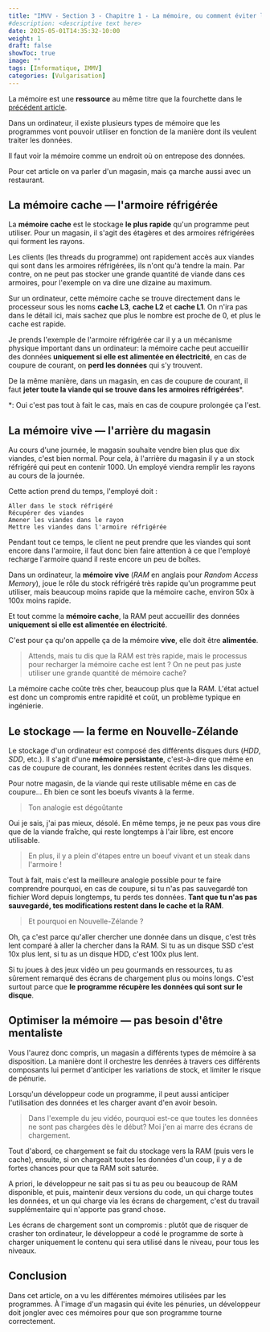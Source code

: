 ```yaml
---
title: "IMVV - Section 3 - Chapitre 1 - La mémoire, ou comment éviter les pénuries dans un magasin"
#description: <descriptive text here>
date: 2025-05-01T14:35:32-10:00
weight: 1
draft: false
showToc: true
image: ""
tags: [Informatique, IMMV]
categories: [Vulgarisation]
---
```

La mémoire est une **ressource** au même titre que la fourchette dans le [précédent article](../../l-execution/threads/).

Dans un ordinateur, il existe plusieurs types de mémoire que les programmes vont pouvoir utiliser en fonction de la manière dont ils veulent traiter les données.

Il faut voir la mémoire comme un endroit où on entrepose des données.

Pour cet article on va parler d'un magasin, mais ça marche aussi avec un restaurant.

## La mémoire cache — l'armoire réfrigérée

La **mémoire cache** est le stockage **le plus rapide** qu'un programme peut utiliser. Pour un magasin, il s'agit des étagères et des armoires réfrigérées qui forment les rayons.

Les clients (les threads du programme) ont rapidement accès aux viandes qui sont dans les armoires réfrigérées, ils n'ont qu'à tendre la main. Par contre, on ne peut pas stocker une grande quantité de viande dans ces armoires, pour l'exemple on va dire une dizaine au maximum.

Sur un ordinateur, cette mémoire cache se trouve directement dans le processeur sous les noms **cache L3**, **cache L2** et **cache L1**. On n'ira pas dans le détail ici, mais sachez que plus le nombre est proche de 0, et plus le cache est rapide.

Je prends l'exemple de l'armoire réfrigérée car il y a un mécanisme physique important dans un ordinateur: la mémoire cache peut accueillir des données **uniquement si elle est alimentée en électricité**, en cas de coupure de courant, on **perd les données** qui s'y trouvent.

De la même manière, dans un magasin, en cas de coupure de courant, il faut **jeter toute la viande qui se trouve dans les armoires réfrigérées***.

*: Oui c'est pas tout à fait le cas, mais en cas de coupure prolongée ça l'est.

## La mémoire vive — l'arrière du magasin

Au cours d'une journée, le magasin souhaite vendre bien plus que dix viandes, c'est bien normal. Pour cela, à l'arrière du magasin il y a un stock réfrigéré qui peut en contenir 1000. Un employé viendra remplir les rayons au cours de la journée.

Cette action prend du temps, l'employé doit :

```
Aller dans le stock réfrigéré
Récupérer des viandes
Amener les viandes dans le rayon
Mettre les viandes dans l'armoire réfrigérée
```

Pendant tout ce temps, le client ne peut prendre que les viandes qui sont encore dans l'armoire, il faut donc bien faire attention à ce que l'employé recharge l'armoire quand il reste encore un peu de boîtes.

Dans un ordinateur, la **mémoire vive** (*RAM* en anglais pour *Random Access Memory*), joue le rôle du stock réfrigéré très rapide qu'un programme peut utiliser, mais beaucoup moins rapide que la mémoire cache, environ 50x à 100x moins rapide.

Et tout comme la **mémoire cache**, la RAM peut accueillir des données **uniquement si elle est alimentée en électricité**.

C'est pour ça qu'on appelle ça de la mémoire **vive**, elle doit être **alimentée**.

>Attends, mais tu dis que la RAM est très rapide, mais le processus pour recharger la mémoire cache est lent ? On ne peut pas juste utiliser une grande quantité de mémoire cache?

La mémoire cache coûte très cher, beaucoup plus que la RAM. L'état actuel est donc un compromis entre rapidité et coût, un problème typique en ingénierie.

## Le stockage — la ferme en Nouvelle-Zélande

Le stockage d'un ordinateur est composé des différents disques durs (*HDD*, *SDD*, etc.). Il s'agit d'une **mémoire persistante**, c'est-à-dire que même en cas de coupure de courant, les données restent écrites dans les disques.

Pour notre magasin, de la viande qui reste utilisable même en cas de coupure... Eh bien ce sont les boeufs vivants à la ferme.

>Ton analogie est dégoûtante

Oui je sais, j'ai pas mieux, désolé. En même temps, je ne peux pas vous dire que de la viande fraîche, qui reste longtemps à l'air libre, est encore utilisable.

>En plus, il y a plein d'étapes entre un boeuf vivant et un steak dans l'armoire !

Tout à fait, mais c'est la meilleure analogie possible pour te faire comprendre pourquoi, en cas de coupure, si tu n'as pas sauvegardé ton fichier Word depuis longtemps, tu perds tes données. **Tant que tu n'as pas sauvegardé, tes modifications restent dans le cache et la RAM**.

>Et pourquoi en Nouvelle-Zélande ?

Oh, ça c'est parce qu'aller chercher une donnée dans un disque, c'est très lent comparé à aller la chercher dans la RAM. Si tu as un disque SSD c'est 10x plus lent, si tu as un disque HDD, c'est 100x plus lent.

Si tu joues à des jeux vidéo un peu gourmands en ressources, tu as sûrement remarqué des écrans de chargement plus ou moins longs. C'est surtout parce que **le programme récupère les données qui sont sur le disque**.

## Optimiser la mémoire — pas besoin d'être mentaliste

Vous l'aurez donc compris, un magasin a différents types de mémoire à sa disposition. La manière dont il orchestre les denrées à travers ces différents composants lui permet d'anticiper les variations de stock, et limiter le risque de pénurie.

Lorsqu'un développeur code un programme, il peut aussi anticiper l'utilisation des données et les charger avant d'en avoir besoin.

>Dans l'exemple du jeu vidéo, pourquoi est-ce que toutes les données ne sont pas chargées dès le début? Moi j'en ai marre des écrans de chargement.

Tout d'abord, ce chargement se fait du stockage vers la RAM (puis vers le cache), ensuite, si on chargeait toutes les données d'un coup, il y a de fortes chances pour que ta RAM soit saturée.

A priori, le développeur ne sait pas si tu as peu ou beaucoup de RAM disponible, et puis, maintenir deux versions du code, un qui charge toutes les données, et un qui charge via les écrans de chargement, c'est du travail supplémentaire qui n'apporte pas grand chose.

Les écrans de chargement sont un compromis : plutôt que de risquer de crasher ton ordinateur, le développeur a codé le programme de sorte à charger uniquement le contenu qui sera utilisé dans le niveau, pour tous les niveaux.

## Conclusion

Dans cet article, on a vu les différentes mémoires utilisées par les programmes. À l'image d'un magasin qui évite les pénuries, un développeur doit jongler avec ces mémoires pour que son programme tourne correctement.
